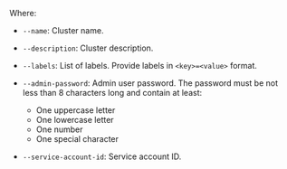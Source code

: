 Where:

* `--name`: Cluster name.
* `--description`: Cluster description.
* `--labels`: List of labels. Provide labels in `<key>=<value>` format.
* `--admin-password`: Admin user password. The password must be not less than 8 characters long and contain at least:

    * One uppercase letter
    * One lowercase letter
    * One number
    * One special character

* `--service-account-id`: Service account ID.